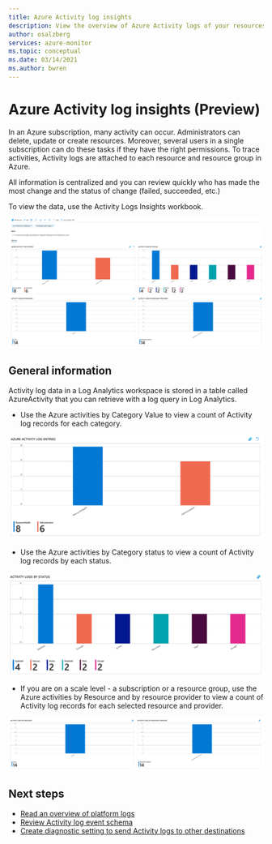 ```yaml
---
title: Azure Activity log insights 
description: View the overview of Azure Activity logs of your resources
author: osalzberg
services: azure-monitor
ms.topic: conceptual
ms.date: 03/14/2021
ms.author: bwren
---
```


# Azure Activity log insights (Preview)

In an Azure subscription, many activity can occur. Administrators can delete, update or create resources. Moreover, several users in a single subscription can do these tasks if they have the right permissions. To trace activities, Activity logs are attached to each resource and resource group in Azure. 

 All information is centralized and you can review quickly who has made the most change and the status of change (failed, succeeded, etc.)

 To view the data, use the Activity Logs Insights workbook.

![Azure Activity Logs insights general](media/activity-log/activity-logs-insights-main.png)

## General information
Activity log data in a Log Analytics workspace is stored in a table called AzureActivity that you can retrieve with a log query in Log Analytics. 
* Use the Azure activities by Category Value to view a count of Activity log records for each category.
 
![Azure Activity Logs by Category Value](media/activity-log/activity-logs-insights-categoryvalue.png)

* Use the Azure activities by Category status to view a count of Activity log records by each status.

![Azure Activity Logs by Status](media/activity-log/activity-logs-insights-status.png)

* If you are on a scale level - a subscription or a resource group, use the Azure activities by Resource and by resource provider to view a count of Activity log records for each selected resource and provider.

![Azure Activity Logs by Resource](media/activity-log/activity-logs-insights-resource.png)

## Next steps
* [Read an overview of platform logs](./platform-logs-overview.md)
* [Review Activity log event schema](activity-log-schema.md)
* [Create diagnostic setting to send Activity logs to other destinations](./diagnostic-settings.md)